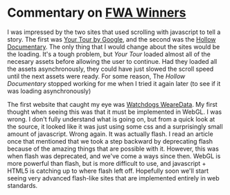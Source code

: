 # Commentary on [FWA Winners](http://www.thefwa.com/site/lotus "FWA Winners")

I was impressed by the two sites that used scrolling with javascript to tell a story.  The first was [Your Tour by Google](http://yourtour.withgoogle.com/ "Your Tour"), and the second was the [Hollow Documentary](http://www.hollowdocumentary.com/ "Hollow Documentary").  The only thing that I would change about the sites would be the loading.  It's a tough problem, but _Your Tour_ loaded almost all of the necesary assets before allowing the user to continue.  Had they loaded all the assets asynchronously, they could have just slowed the scroll speed until the next assets were ready.  For some reason, The _Hollow Documentary_ stopped working for me when I tried it again later (to see if it was loading asynchronously)


The first website that caught my eye was [Watchdogs WeareData](http://www.thefwa.com/site/watchdogs-wearedata "Watchdogs WearData").  My first thought when seeing this was that it must be implemented in WebGL.  I was wrong.  I don't fully understand what is going on, but from a quick look at the source, it looked like it was just using some css  and a surprisingly small amount of javascript.  Wrong again.  It was actually flash.  I read an article once that mentioned that we took a step backward by deprecating flash because of the amazing things that are possible with it.  However, this was when flash was deprecated, and we've come a ways since then.  WebGL is more powerful than flash, but is more difficult to use, and javascript + HTML5 is catching up to where flash left off.  Hopefully soon we'll start seeing very advanced flash-like sites that are implemented entirely in web standards.

